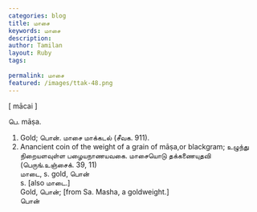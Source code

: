 ```yaml
---
categories: blog
title: மாசை
keywords: மாசை
description: 
author: Tamilan
layout: Ruby
tags: 
 
permalink: மாசை
featured: /images/ttak-48.png
---
```

  
[ mācai ]  
  
பெ. māṣa.   
1. Gold; பொன். மாசை மாக்கடல் (சீவக. 911).   
2. Anancient coin of the weight of a grain of māṣa,or blackgram; உழுந்து நிறையளவுள்ள பழையநாணயவகை. மாசையொடு தக்கணையுதவி (பெருங்.உஞ்சைக். 39, 11)  
மாடை, s. gold, பொன்  
s. [also மாடை.]  
Gold, பொன்; [from Sa. Masha, a goldweight.]  
பொன்